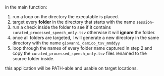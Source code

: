 in the main function:
1. run a loop on the directory the executable is placed.
2. target every **folder** in the directory that starts with the name `session-`
3. run a check inside the folder to see if it contains `curated_processed_speech_only.tsv` otherwise it will **ignore** the folder.
4. once all folders are targeted, I will generate a new directory in the same directory with the name `giovanni_damico_tsv_mmddyy`
5. loop through the names of every folder name captured in step 2 and copy the `curated_processed_speech_only.tsv` files renamed to the source folder inside.

this application will be PATH-able and usable on target locations.